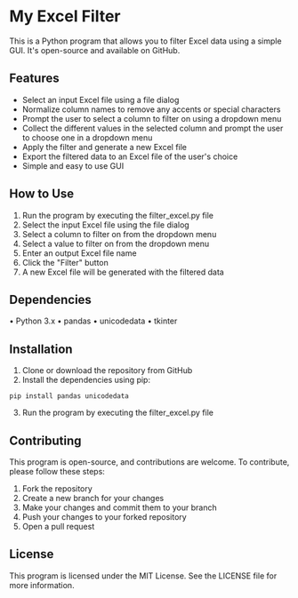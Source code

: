 # My Excel Filter 

This is a Python program that allows you to filter Excel data using a simple GUI. It's open-source and available on GitHub.

## Features

- Select an input Excel file using a file dialog
- Normalize column names to remove any accents or special characters
- Prompt the user to select a column to filter on using a dropdown menu
- Collect the different values in the selected column and prompt the user to choose one in a dropdown menu
- Apply the filter and generate a new Excel file
- Export the filtered data to an Excel file of the user's choice
- Simple and easy to use GUI

## How to Use

1. Run the program by executing the filter_excel.py file
2. Select the input Excel file using the file dialog
3. Select a column to filter on from the dropdown menu
4. Select a value to filter on from the dropdown menu
5. Enter an output Excel file name
6. Click the "Filter" button
7. A new Excel file will be generated with the filtered data

## Dependencies

• Python 3.x
• pandas
• unicodedata
• tkinter

## Installation

1. Clone or download the repository from GitHub
2. Install the dependencies using pip:

`pip install pandas unicodedata`

3. Run the program by executing the filter_excel.py file

## Contributing

This program is open-source, and contributions are welcome. To contribute, please follow these steps:

1. Fork the repository
2. Create a new branch for your changes
3. Make your changes and commit them to your branch
4. Push your changes to your forked repository
5. Open a pull request

## License
This program is licensed under the MIT License. See the LICENSE file for more information.
